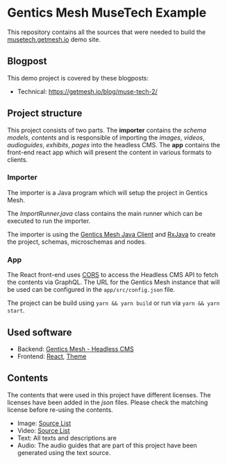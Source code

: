 # Gentics Mesh MuseTech Example

This repository contains all the sources that were needed to build the [musetech.getmesh.io](https://musetech.getmesh.io) demo site.

## Blogpost

This demo project is covered by these blogposts:

* Technical: https://getmesh.io/blog/muse-tech-2/

## Project structure

This project consists of two parts. The __importer__ contains the *schema models*, *contents* and is responsible of importing the *images*, *videos*, *audioguides*, *exhibits*, *pages* into the headless CMS.
The __app__ contains the front-end react app which will present the content in various formats to clients.

### Importer

The importer is a Java program which will setup the project in Gentics Mesh.

The _ImportRunner.java_ class contains the main runner which can be executed to run the importer.

The importer is using the [Gentics Mesh Java Client](https://getmesh.io/docs/platforms/#_clients) and [RxJava](https://github.com/ReactiveX/RxJava) to create the project, schemas, microschemas and nodes.

### App

The React front-end uses [CORS](https://developer.mozilla.org/en-US/docs/Web/HTTP/CORS) to access the Headless CMS API to fetch the contents via GraphQL. The URL for the Gentics Mesh instance that will be used can be configured in the `app/src/config.json` file.

The project can be build using `yarn && yarn build` or run via `yarn && yarn start`.

## Used software

* Backend: [Gentics Mesh - Headless CMS](https://getmesh.io)
* Frontend: [React](https://reactjs.org/), [Theme](https://blackrockdigital.github.io/startbootstrap-agency/)

## Contents

The contents that were used in this project have different licenses. The licenses have been added in the _json_ files. Please check the matching license before re-using the contents.

* Image: [Source List](importer/data/image/images.json)
* Video: [Source List](importer/data/video/videos.json)
* Text: All texts and descriptions are 
* Audio: The audio guides that are part of this project have been generated using the text source.
